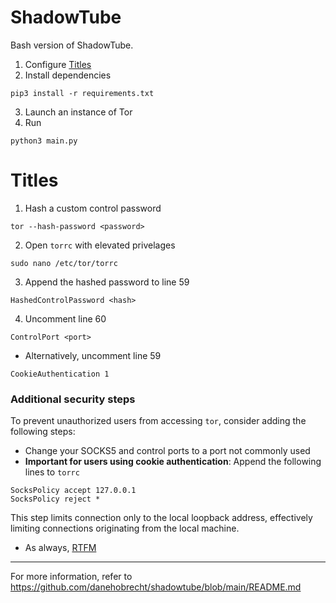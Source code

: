 # ShadowTube
Bash version of ShadowTube.
1. Configure [Titles](#titles)
2. Install dependencies
```
pip3 install -r requirements.txt
```
3. Launch an instance of Tor
4. Run
```
python3 main.py
```
# Titles
1. Hash a custom control password
```
tor --hash-password <password>
```
2. Open `torrc` with elevated privelages
```
sudo nano /etc/tor/torrc
```
3. Append the hashed password to line 59
```
HashedControlPassword <hash>
```
4. Uncomment line 60
```
ControlPort <port>
```
- Alternatively, uncomment line 59
```
CookieAuthentication 1
```
### Additional security steps
To prevent unauthorized users from accessing `tor`, consider adding the following steps:
- Change your SOCKS5 and control ports to a port not commonly used
- **Important for users using cookie authentication**: Append the following lines to `torrc`
```
SocksPolicy accept 127.0.0.1
SocksPolicy reject *
```
This step limits connection only to the local loopback address, effectively limiting connections originating from the local machine.
- As always, [RTFM](https://tor.void.gr/docs/tor-manual.html.en)
---
For more information, refer to https://github.com/danehobrecht/shadowtube/blob/main/README.md

